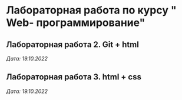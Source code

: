 # Лабораторная работа по курсу " Web- программирование"

## Лабораторная работа 2. Git + html

*Дата: 19.10.2022*

## Лабораторная работа 3. html + css

*Дата: 19.10.2022* 

